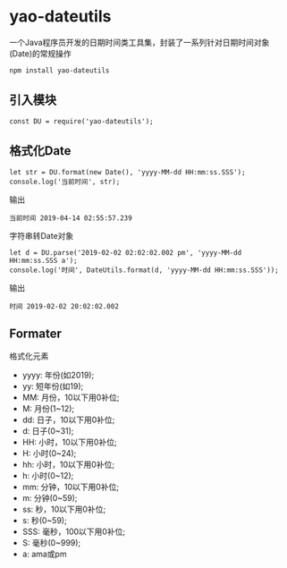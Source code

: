 # yao-dateutils

一个Java程序员开发的日期时间类工具集，封装了一系列针对日期时间对象(Date)的常规操作

```
npm install yao-dateutils
```

## 引入模块
```
const DU = require('yao-dateutils');
```

## 格式化Date
```
let str = DU.format(new Date(), 'yyyy-MM-dd HH:mm:ss.SSS');
console.log('当前时间', str);
```
输出
```
当前时间 2019-04-14 02:55:57.239
```

字符串转Date对象
```
let d = DU.parse('2019-02-02 02:02:02.002 pm', 'yyyy-MM-dd HH:mm:ss.SSS a');
console.log('时间', DateUtils.format(d, 'yyyy-MM-dd HH:mm:ss.SSS'));
```
输出
```
时间 2019-02-02 20:02:02.002
```

## Formater
格式化元素
- yyyy: 年份(如2019);
- yy: 短年份(如19);
- MM: 月份，10以下用0补位;
- M: 月份(1~12);
- dd: 日子，10以下用0补位;
- d: 日子(0~31);
- HH: 小时，10以下用0补位;
- H: 小时(0~24);
- hh: 小时，10以下用0补位;
- h: 小时(0~12);
- mm: 分钟，10以下用0补位;
- m: 分钟(0~59);
- ss: 秒，10以下用0补位;
- s: 秒(0~59);
- SSS: 毫秒，100以下用0补位;
- S: 毫秒(0~999);
- a: ama或pm